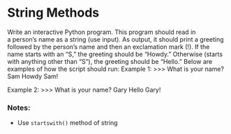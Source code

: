 # String Methods
Write an interactive Python program. This program should read in \
a person’s name as a string (use input). 
As output, it should print a greeting followed
 by the person’s name and then an exclamation mark (!). 
 If the name starts with an “S,” the greeting should be “Howdy.”
 Otherwise (starts with anything other than “S”), 
the greeting should be “Hello.” Below are examples of how the script should run: 
Example 1: >>> What is your name? Sam 
Howdy Sam! 
 
Example 2: >>> What is your name? Gary 
Hello Gary!

### Notes:
- Use `startswith()` method of string